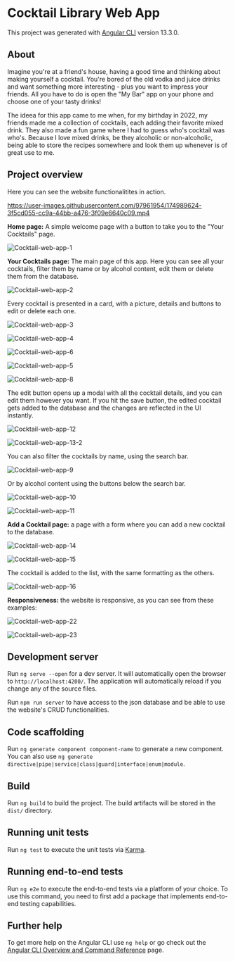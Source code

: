 # Cocktail Library Web App

This project was generated with [Angular CLI](https://github.com/angular/angular-cli) version 13.3.0.

## About
Imagine you're at a friend's house, having a good time and thinking about making yourself a cocktail. You're bored of the old vodka and juice drinks and want something more interesting - plus you want to impress your friends. All you have to do is open the "My Bar" app on your phone and choose one of your tasty drinks!

The ideea for this app came to me when, for my birthday in 2022, my friends made me a collection of cocktails, each adding their favorite mixed drink. They also made a fun game where I had to guess who's cocktail was who's. Because I love mixed drinks, be they alcoholic or non-alcoholic, being able to store the recipes somewhere and look them up whenever is of great use to me.

## Project overview

Here you can see the website functionalitites in action.

https://user-images.githubusercontent.com/97961954/174989624-3f5cd055-cc9a-44bb-a476-3f09e6640c09.mp4


**Home page:** A simple welcome page with a button to take you to the "Your Cocktails" page.

![Cocktail-web-app-1](https://user-images.githubusercontent.com/97961954/174968923-5d4a6fa7-224f-4d5a-9282-2589a28fedd1.jpg)



**Your Cocktails page:** The main page of this app. Here you can see all your cocktails, filter them by name or by alcohol content, edit them or delete them from the database.

![Cocktail-web-app-2](https://user-images.githubusercontent.com/97961954/174971192-b655248a-ef4c-4942-9f13-93a13f697fb0.jpg)

Every cocktail is presented in a card, with a picture, details and buttons to edit or delete each one.

![Cocktail-web-app-3](https://user-images.githubusercontent.com/97961954/174981494-e0f899a2-2071-43f0-8bca-5ec53d0efab6.jpg)

![Cocktail-web-app-4](https://user-images.githubusercontent.com/97961954/174981520-0a6342c0-c40a-4d8e-8e4e-ea5a427be567.jpg)

![Cocktail-web-app-6](https://user-images.githubusercontent.com/97961954/174981566-ce7eb3f9-794d-483e-82a5-ce03a4453f34.jpg)

![Cocktail-web-app-5](https://user-images.githubusercontent.com/97961954/174981604-efdf3359-f49c-423d-882a-54c13a78ac45.jpg)

![Cocktail-web-app-8](https://user-images.githubusercontent.com/97961954/174981647-2cd88994-8508-4f08-b684-41861a5984e1.jpg)

The edit button opens up a modal with all the cocktail details, and you can edit them however you want. If you hit the save button, the edited cocktail gets added to the database and the changes are reflected in the UI instantly.

![Cocktail-web-app-12](https://user-images.githubusercontent.com/97961954/174982780-b1d13eb4-780e-41b0-bb2f-279124066f3c.jpg)

![Cocktail-web-app-13-2](https://user-images.githubusercontent.com/97961954/174983285-0a6797f3-5baa-4820-8184-489245641d87.jpg)

You can also filter the cocktails by name, using the search bar.

![Cocktail-web-app-9](https://user-images.githubusercontent.com/97961954/174983474-3eb2761a-800b-4695-b6f2-8813bcd8449c.jpg)

Or by alcohol content using the buttons below the search bar.

![Cocktail-web-app-10](https://user-images.githubusercontent.com/97961954/174983626-2a05c7c2-73a3-45af-be80-93a3f251b002.jpg)

![Cocktail-web-app-11](https://user-images.githubusercontent.com/97961954/174983642-8f01aa09-26e2-4495-a8f7-a451766dfe86.jpg)



**Add a Cocktail page:** a page with a form where you can add a new cocktail to the database.

![Cocktail-web-app-14](https://user-images.githubusercontent.com/97961954/174983949-08aacf16-1351-40e2-8414-472e1b53790e.jpg)

![Cocktail-web-app-15](https://user-images.githubusercontent.com/97961954/174983962-43b59333-b074-462c-bb30-f9e534cf1081.jpg)

The cocktail is added to the list, with the same formatting as the others.

![Cocktail-web-app-16](https://user-images.githubusercontent.com/97961954/174984230-7b6fc409-d63e-48b7-9d68-8495b1de599c.jpg)



**Responsiveness:** the website is responsive, as you can see from these examples:

![Cocktail-web-app-22](https://user-images.githubusercontent.com/97961954/174987107-630fb062-2637-4fb8-aa2e-2daaa68c59fb.jpg)

![Cocktail-web-app-23](https://user-images.githubusercontent.com/97961954/174987126-598f3418-bd48-458e-ab75-a7aef194061e.jpg)


## Development server

Run `ng serve --open` for a dev server. It will automatically open the browser to `http://localhost:4200/`. The application will automatically reload if you change any of the source files.

Run `npm run server` to have access to the json database and be able to use the website's CRUD functionalities.

## Code scaffolding

Run `ng generate component component-name` to generate a new component. You can also use `ng generate directive|pipe|service|class|guard|interface|enum|module`.

## Build

Run `ng build` to build the project. The build artifacts will be stored in the `dist/` directory.

## Running unit tests

Run `ng test` to execute the unit tests via [Karma](https://karma-runner.github.io).

## Running end-to-end tests

Run `ng e2e` to execute the end-to-end tests via a platform of your choice. To use this command, you need to first add a package that implements end-to-end testing capabilities.

## Further help

To get more help on the Angular CLI use `ng help` or go check out the [Angular CLI Overview and Command Reference](https://angular.io/cli) page.
